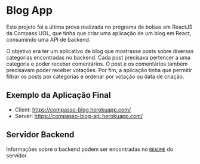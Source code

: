 # Blog App

Este projeto foi a última prova realizada no programa de bolsas em ReactJS da Compass UOL, que tinha que criar uma aplicação de um blog em React, consumindo uma API de backend.

O objetivo era ter um aplicativo de blog que mostrasse posts sobre diversas categorias encontradas no backend. 
Cada post precisava pertencer a uma categoria e poder receber comentários. O post e os comentários também precisavam poder receber votações. Por fim, a aplicação tinha que permitir filtrar os posts por categorias e ordenar por votação ou data de criação.

## Exemplo da Aplicação Final

 - Client: https://compasso-blog.herokuapp.com/
 - Server: https://compasso-blog-api.herokuapp.com/

## Servidor Backend

Informações sobre o backend podem ser encontradas no [`README`](./server/README.md) do servidor.
